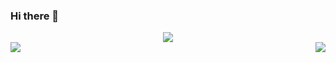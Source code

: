 ### Hi there 👋

<!--
**guojikun/guojikun** is a ✨ _special_ ✨ repository because its `README.md` (this file) appears on your GitHub profile.

Here are some ideas to get you started:

- 🔭 I’m currently working on ...
- 🌱 I’m currently learning ...
- 👯 I’m looking to collaborate on ...
- 🤔 I’m looking for help with ...
- 💬 Ask me about ...
- 📫 How to reach me: ...
- 😄 Pronouns: ...
- ⚡ Fun fact: ...
-->
<!--
[![Readme Card](https://github-readme-stats.vercel.app/api/pin/?username=guojikun&repo=github-readme-stats)](https://github.com/anuraghazra/github-readme-stats)
-->

<div align="center"> <img src="https://github-readme-activity-graph.vercel.app/graph?username=guojikun&theme=xcode" /> </div>
<div style="display:flex;justify-content: space-between;">
  <div><img src="https://github-readme-stats.vercel.app/api/top-langs/?username=guojikun&layout=compact" /></div>
  <div><img src="https://github-readme-stats.vercel.app/api?username=guojikun&show_icons=true" /></div>
</div>
